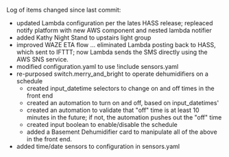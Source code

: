 Log of items changed since last commit:

- updated Lambda configuration per the lates HASS release;
  repleaced notify platform with new AWS component and nested lambda notifier
- added Kathy Night Stand to upstairs light group
- improved WAZE ETA flow ... eliminated Lambda posting back to HASS, which sent to IFTTT;
  now Lambda sends the SMS directly using the AWS SNS service.
- modified configuration.yaml to use !include sensors.yaml
- re-purposed switch.merry_and_bright to operate dehumidifiers on a schedule
	- created input_datetime selectors to change on and off times in the front end
	- created an automation to turn on and off, based on input_datetimes'
	- created an automation to validate that "off" time is at least 10 minutes
	  in the future; if not, the automation pushes out the "off" time
	- created input boolean to enable/disable the schedule
	- added a Basement Dehumidifier card to manipulate all of the above in the 
	  front end. 
- added time/date sensors to configuration in sensors.yaml	  
